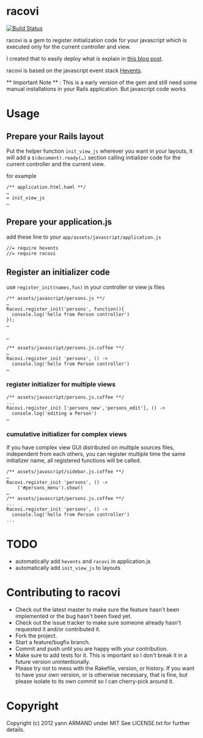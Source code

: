 # racovi
[![Build Status](https://secure.travis-ci.org/yarmand/racovi.png?branch=master)](http://travis-ci.org/yarmand/racovi)

racovi is a gem to register initialization code for your javascript which is executed only for the current controller and view.

I created that to easily deploy what is explain in [this blog post](http://blog.harakys.com/blog/2011/09/05/javascript-initializers-to-your-views-with-rails-3-dot-1-and-coffeescript/).

racovi is based on the javascript event stack [Hevents](https://github.com/yarmand/hevents).

** Important Note ** : This is a early version of the gem and still need some manual installations in your Rails application. But javascript code works 

# Usage

## Prepare your Rails layout

Put the helper function ``init_view_js`` wherever you want in your layouts, it will add a ``$(document).ready(…)`` section calling initializer code for the current controller and the current view.

for example

	/** application.html.haml **/
	…
	= init_view_js
	…
	
## Prepare your application.js

add these line to your ``app/assets/javascript/application.js``

	//= require hevents
	//= require racovi

## Register an initializer code

use ``register_init(names,fun)`` in your controller or view js files

	/** assets/javascript/persons.js **/
	…
	Racovi.register_init('persons', function(){
	  console.log('hello from Person controller')
	});
	…
_

	/** assets/javascript/persons.js.coffee **/
	…
	Racovi.register_init 'persons', () ->
	  console.log('hello from Person controller')
	…
	
### register initializer for multiple views

	/** assets/javascript/persons.js.coffee **/
	...
	Racovi.register_init ['persons_new','persons_edit'], () ->
	  console.log('editing a Person')
	…

### cumulative initializer for complex views
If you have complex view GUI distributed on multiple sources files, independent from each others, you can register multiple time the same initializer name, all registered functions will be called.

	/** assets/javascript/sidebar.js.coffee **/
	…
	Racovi.register_init 'persons', () ->
		('#persons_menu').show()
	…
	/** assets/javascript/persons.js.coffee **/
	...
	Racovi.register_init 'persons', () ->
	  console.log('hello from Person controller')
	...

# TODO

* automatically add ``hevents`` and ``racovi`` in application.js
* automatically add ``init_view_js`` to layouts
	
# Contributing to racovi
 
* Check out the latest master to make sure the feature hasn't been implemented or the bug hasn't been fixed yet.
* Check out the issue tracker to make sure someone already hasn't requested it and/or contributed it.
* Fork the project.
* Start a feature/bugfix branch.
* Commit and push until you are happy with your contribution.
* Make sure to add tests for it. This is important so I don't break it in a future version unintentionally.
* Please try not to mess with the Rakefile, version, or history. If you want to have your own version, or is otherwise necessary, that is fine, but please isolate to its own commit so I can cherry-pick around it.

# Copyright

Copyright (c) 2012 yann ARMAND under MIT See LICENSE.txt for
further details.

